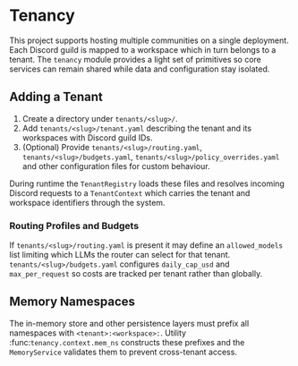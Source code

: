 # Tenancy

This project supports hosting multiple communities on a single deployment. Each
Discord guild is mapped to a workspace which in turn belongs to a tenant. The
`tenancy` module provides a light set of primitives so core services can remain
shared while data and configuration stay isolated.

## Adding a Tenant

1. Create a directory under `tenants/<slug>/`.
2. Add `tenants/<slug>/tenant.yaml` describing the tenant and its workspaces with Discord guild
   IDs.
3. (Optional) Provide `tenants/<slug>/routing.yaml`, `tenants/<slug>/budgets.yaml`, `tenants/<slug>/policy_overrides.yaml`
   and other configuration files for custom behaviour.

During runtime the `TenantRegistry` loads these files and resolves incoming
Discord requests to a `TenantContext` which carries the tenant and workspace
identifiers through the system.

### Routing Profiles and Budgets

If `tenants/<slug>/routing.yaml` is present it may define an `allowed_models` list limiting
which LLMs the router can select for that tenant.  `tenants/<slug>/budgets.yaml` configures
`daily_cap_usd` and `max_per_request` so costs are tracked per tenant rather
than globally.

## Memory Namespaces

The in-memory store and other persistence layers must prefix all namespaces with
`<tenant>:<workspace>:`. Utility :func:`tenancy.context.mem_ns` constructs these
prefixes and the `MemoryService` validates them to prevent cross-tenant access.
